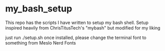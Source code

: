 # my_bash_setup
This  repo has the scripts I have written to setup my bash shell. Setup inspired heavily from ChrisTitusTech's "mybash" but modified for my liking

just run ./setup.sh
once installed, please change the terminal font to something from Meslo Nerd Fonts
